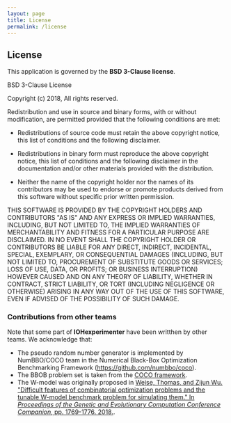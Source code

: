 ```yaml
---
layout: page
title: License
permalink: /license
--- 
```


## License

This application is governed by the __BSD 3-Clause license__.

BSD 3-Clause License

Copyright (c) 2018,
All rights reserved.

Redistribution and use in source and binary forms, with or without
modification, are permitted provided that the following conditions are met:

* Redistributions of source code must retain the above copyright notice, this
  list of conditions and the following disclaimer.

* Redistributions in binary form must reproduce the above copyright notice,
  this list of conditions and the following disclaimer in the documentation
  and/or other materials provided with the distribution.

* Neither the name of the copyright holder nor the names of its
  contributors may be used to endorse or promote products derived from
  this software without specific prior written permission.

THIS SOFTWARE IS PROVIDED BY THE COPYRIGHT HOLDERS AND CONTRIBUTORS "AS IS"
AND ANY EXPRESS OR IMPLIED WARRANTIES, INCLUDING, BUT NOT LIMITED TO, THE
IMPLIED WARRANTIES OF MERCHANTABILITY AND FITNESS FOR A PARTICULAR PURPOSE ARE
DISCLAIMED. IN NO EVENT SHALL THE COPYRIGHT HOLDER OR CONTRIBUTORS BE LIABLE
FOR ANY DIRECT, INDIRECT, INCIDENTAL, SPECIAL, EXEMPLARY, OR CONSEQUENTIAL
DAMAGES (INCLUDING, BUT NOT LIMITED TO, PROCUREMENT OF SUBSTITUTE GOODS OR
SERVICES; LOSS OF USE, DATA, OR PROFITS; OR BUSINESS INTERRUPTION) HOWEVER
CAUSED AND ON ANY THEORY OF LIABILITY, WHETHER IN CONTRACT, STRICT LIABILITY,
OR TORT (INCLUDING NEGLIGENCE OR OTHERWISE) ARISING IN ANY WAY OUT OF THE USE
OF THIS SOFTWARE, EVEN IF ADVISED OF THE POSSIBILITY OF SUCH DAMAGE.

### Contributions from other teams

Note that some part of **IOHexperimenter** have been writthen by other teams.
We acknowledge that:

* The pseudo random number generator is implemented by NumBBO/COCO team in the
Numerical Black-Box Optimization Benchmarking Framework (https://github.com/numbbo/coco).
* The BBOB problem set is taken from the [COCO framework](https://github.com/numbbo/coco).
* The W-model was originally proposed in [Weise, Thomas, and Zijun Wu. "Difficult features of combinatorial optimization problems and the tunable W-model benchmark problem for simulating them." In _Proceedings of the Genetic and Evolutionary Computation Conference Companion_, pp. 1769-1776. 2018.](https://dl.acm.org/doi/10.1145/3205651.3208240).
